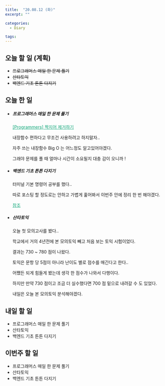 ```yaml
---
title:  "20.08.12 (화)"
excerpt: ""

categories:
  - Diary

tags:
---
```


## 오늘 할 일 (계획)

- ~~프로그래머스 매일 한 문제 풀기~~
- ~~산타토익~~
- ~~백엔드 기초 튼튼 다지기~~

## 오늘 한 일

- ##### 프로그래머스 매일 한 문제 풀기

  <a href="https://nam-ki-bok.github.io/quiz/Quiz_RemoveBuddy/" style="color:#0FA678">[Programmers] 짝지어 제거하기</a>
  
  내장함수 편하다고 무조건 사용하려고 하지말자..
  
  자주 쓰는 내장함수 Big O 는 어느정도 알고있어야겠다.
  
  그래야 문제를 풀 때 얼마나 시간이 소요될지 대충 감이 오니까 !
  
- ##### 백엔드 기초 튼튼 다지기

  터미널 기본 명령어 공부를 했다..

  따로 포스팅 할 정도로는 안하고 가볍게 훑어봐서 이번주 안에 정리 한 번 해야겠다.

  <a href="https://velog.io/@cow0731/Linux-Foundation" style="color:#0FA678">참조</a>

- ##### 산타토익

  오늘 첫 모의고사를 봤다..

  학교에서 거의 4년전에 본 모의토익 빼고 처음 보는 토익 시험이었다.

  결과는 730 ~ 780 점이 나왔다.
  
  토익은 문항 당 5점이 아니라 난이도 별로 점수를 매긴다고 한다..
  
  어쨌든 되게 힘들게 봤는데 생각 한 점수가 나와서 다행이다.
  
  하지만 만약 730 점이고 조금 더 실수했다면 700 점 밑으로 내려갈 수 도 있었다.
  
  내일은 오늘 본 모의토익 분석해야겠다.

## 내일 할 일

- 프로그래머스 매일 한 문제 풀기
- 산타토익
- 백엔드 기초 튼튼 다지기

## 이번주 할 일

- 프로그래머스 매일 한 문제 풀기
- 산타토익
- 백엔드 기초 튼튼 다지기
